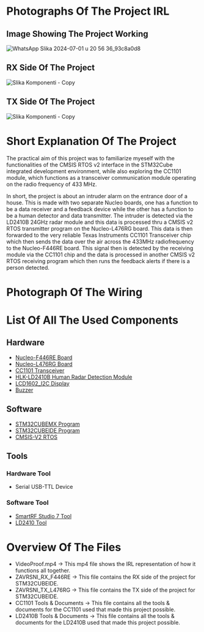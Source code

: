 # Photographs Of The Project IRL
## Image Showing The Project Working
![WhatsApp Slika 2024-07-01 u 20 56 36_93c8a0d8](https://github.com/user-attachments/assets/9b79b3a8-5e72-4399-9378-4bbb81049f3a)

## RX Side Of The Project
![Slika Komponenti - Copy](https://github.com/user-attachments/assets/eceefe91-18c2-4593-a17d-893e1687222a)

## TX Side Of The Project
![Slika Komponenti - Copy](https://github.com/user-attachments/assets/ffc01259-6000-4b1a-8c93-7a0d3917437c)

# Short Explanation Of The Project
The practical aim of this project was to familiarize myeself with the functionalities of the CMSIS 
RTOS v2 interface in the STM32Cube integrated development environment, while also 
exploring the CC1101 module, which functions as a transceiver communication module 
operating on the radio frequency of 433 MHz.

In short, the project is about an intruder alarm on the entrance door of a house. This is made with two separate Nucleo boards, one has a function to be a data receiver and a feedback device while the other has a function to be a human detector and data transmitter. The intruder is detected via the LD2410B 24GHz radar module and this data is processed thru a CMSIS v2 RTOS transmitter program on the Nucleo-L476RG board. This data is then forwarded to the very reliable Texas Instruments CC1101 Transceiver chip which then sends the data over the air across the 433MHz radiofrequency to the Nucleo-F446RE board. This signal then is detected by the receiving module via the CC1101 chip and the data is processed in another CMSIS v2 RTOS receiving program which then runs the feedback alerts if there is a person detected.

# Photograph Of The Wiring

# List Of All The Used Components
## Hardware
* [Nucleo-F446RE Board](https://www.st.com/en/evaluation-tools/nucleo-f446re.html)
* [Nucleo-L476RG Board](https://www.st.com/en/evaluation-tools/nucleo-l476rg.html)
* [CC1101 Transceiver](https://www.ti.com/product/CC1101?keyMatch=CC1101&tisearch=search-everything&usecase=GPN-ALT&bm-verify=AAQAAAAJ_____z_JZDjlRNkQf0g6q4npV2w8d8BiAECWO0JyIodHEgjOSV90qO7CPvih_sx8H5Xi7qSPs5BnjfTnKsCtXrI39b1obV-YYNCvUpR60A3YU1Yl4pQ8UvShZvoKL4jhoeFrQk7rgdsREO0qrzl8Fe5DqJcSGsh7O2QwkmafS3I9XvAcWQd9CyHZGWXDCJKs2MP-WMQ-SZeythrjvuBssvxYVhK__0zWtyyEB1ciQMf_a6LIg4pkYjajAUe9OR4L97nmWlnJaoo3KZzPaKhF4B4r-Wr8M2xAyWBQLZbB0HhP5mJxTRvv94HIRAcm9BDbk6Hh72nBrMtj9yrJbg2JKAGnDND_oCma78IIX10uXuirOZ_6ytI)
* [HLK-LD2410B Human Radar Detection Module](https://www.hlktech.net/index.php?id=1094)
* [LCD1602_I2C Display](https://sparkfun.com/datasheets/LCD/HD44780.pdf)
* [Buzzer](https://arduinomodules.info/ky-012-active-buzzer-module/)
## Software
* [STM32CUBEMX Program](https://www.st.com/en/development-tools/stm32cubemx.html)
* [STM32CUBEIDE Program](https://www.st.com/en/development-tools/stm32cubeide.html)
* [CMSIS-V2 RTOS](https://arm-software.github.io/CMSIS_5/develop/RTOS2/html/index.html)
## Tools
### Hardware Tool
* Serial USB-TTL Device
### Software Tool
* [SmartRF Studio 7 Tool](https://www.ti.com/tool/download/SMARTRF-STUDIO-7/2.31.0)
* [LD2410 Tool](https://github.com/Emil-J/wireless_human_detection/tree/main/LD2410B%20Tools%20%26%20Documents/LD2410%20Tool)
# Overview Of The Files
* VideoProof.mp4 -> This mp4 file shows the IRL representation of how it functions all together.
* ZAVRSNI_RX_F446RE -> This file contains the RX side of the project for STM32CUBEIDE.
* ZAVRSNI_TX_L476RG -> This file contains the TX side of the project for STM32CUBEIDE.
* CC1101 Tools & Documents -> This file contains all the tools & documents for the CC1101 used that made this project possible.
* LD2410B Tools & Documents -> This file contains all the tools & documents for the LD2410B used that made this project possible.
